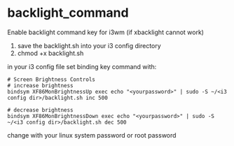 # backlight_command
Enable backlight command key for i3wm (if xbacklight cannot work)

1. save the backlight.sh into your i3 config directory
2. chmod +x backlight.sh

in your i3 config file set binding key command with:

```
# Screen Brightness Controls
# increase brightness
bindsym XF86MonBrightnessUp exec echo "<yourpassword>" | sudo -S ~/<i3 config dir>/backlight.sh inc 500

# decrease brightness
bindsym XF86MonBrightnessDown exec echo "<yourpassword>" | sudo -S ~/<i3 config dir>/backlight.sh dec 500
```
change <yourpassword> with your linux system password or root password
